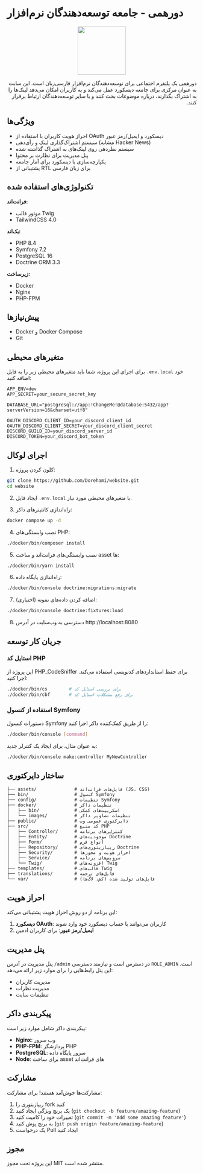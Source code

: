# دورهمی - جامعه توسعه‌دهندگان نرم‌افزار

<p align="center">
  <img width="128px" src="https://dorehami.dev/images/1.png">
</p>

<p align="right" dir="rtl">
دورهمی یک پلتفرم اجتماعی برای توسعه‌دهندگان نرم‌افزار فارسی‌زبان است. این سایت به عنوان مرکزی برای جامعه دیسکورد عمل می‌کند و به کاربران امکان می‌دهد لینک‌ها را به اشتراک بگذارند، درباره موضوعات بحث کنند و با سایر توسعه‌دهندگان ارتباط برقرار کنند.
</p>

## ویژگی‌ها

- احراز هویت کاربران با استفاده از OAuth دیسکورد و ایمیل/رمز عبور
- سیستم اشتراک‌گذاری لینک و رأی‌دهی (مشابه Hacker News)
- سیستم نظردهی روی لینک‌های به اشتراک گذاشته شده
- پنل مدیریت برای نظارت بر محتوا
- یکپارچه‌سازی با دیسکورد برای آمار جامعه
- پشتیبانی از RTL برای زبان فارسی

## تکنولوژی‌های استفاده شده

**فرانت‌اند:**

- موتور قالب Twig
- TailwindCSS 4.0

**بک‌اند:**

- PHP 8.4
- Symfony 7.2
- PostgreSQL 16
- Doctrine ORM 3.3

**زیرساخت:**

- Docker
- Nginx
- PHP-FPM

## پیش‌نیازها

- Docker و Docker Compose
- Git

## متغیرهای محیطی

برای اجرای این پروژه، شما باید متغیرهای محیطی زیر را به فایل `.env.local` خود اضافه کنید:

```
APP_ENV=dev
APP_SECRET=your_secure_secret_key

DATABASE_URL="postgresql://app:!ChangeMe!@database:5432/app?serverVersion=16&charset=utf8"

OAUTH_DISCORD_CLIENT_ID=your_discord_client_id
OAUTH_DISCORD_CLIENT_SECRET=your_discord_client_secret
DISCORD_GUILD_ID=your_discord_server_id
DISCORD_TOKEN=your_discord_bot_token
```

## اجرای لوکال

1. کلون کردن پروژه:

```bash
git clone https://github.com/Dorehami/website.git
cd website
```

2. ایجاد فایل `.env.local` با متغیرهای محیطی مورد نیاز.

3. راه‌اندازی کانتینرهای داکر:

```bash
docker compose up -d
```

4. نصب وابستگی‌های PHP:

```bash
./docker/bin/composer install
```

5. نصب وابستگی‌های فرانت‌اند و ساخت asset ها:

```bash
./docker/bin/yarn install
```

6. راه‌اندازی پایگاه داده:

```bash
./docker/bin/console doctrine:migrations:migrate
```

7. اضافه کردن داده‌های نمونه (اختیاری):

```bash
./docker/bin/console doctrine:fixtures:load
```

8. دسترسی به وب‌سایت در آدرس http://localhost:8080

## جریان کار توسعه

### استایل کد PHP

این پروژه از PHP_CodeSniffer برای حفظ استانداردهای کدنویسی استفاده می‌کند. اجرا کنید:

```bash
./docker/bin/cs        # برای بررسی استایل کد
./docker/bin/cbf       # برای رفع مشکلات استایل کد
```

### استفاده از کنسول Symfony

دستورات کنسول Symfony را از طریق کمک‌کننده داکر اجرا کنید:

```bash
./docker/bin/console [command]
```

به عنوان مثال، برای ایجاد یک کنترلر جدید:

```bash
./docker/bin/console make:controller MyNewController
```

## ساختار دایرکتوری

```
├── assets/              # فایل‌های فرانت‌اند (JS، CSS)
├── bin/                 # کنسول Symfony
├── config/              # تنظیمات Symfony
├── docker/              # تنظیمات داکر
│   ├── bin/             # اسکریپت‌های کمکی
│   └── images/          # تنظیمات تصاویر داکر
├── public/              # دایرکتوری عمومی وب
├── src/                 # کد منبع PHP
│   ├── Controller/      # کنترلرهای برنامه
│   ├── Entity/          # موجودیت‌های Doctrine
│   ├── Form/            # انواع فرم
│   ├── Repository/      # ریپازیتوری‌های Doctrine
│   ├── Security/        # احراز هویت و مجوزها
│   ├── Service/         # سرویس‌های برنامه
│   └── Twig/            # افزونه‌های Twig
├── templates/           # قالب‌های Twig
├── translations/        # فایل‌های ترجمه
└── var/                 # فایل‌های تولید شده (کش، لاگ‌ها)
```

## احراز هویت

این برنامه از دو روش احراز هویت پشتیبانی می‌کند:

1. **دیسکورد OAuth**: کاربران می‌توانند با حساب دیسکورد خود وارد شوند
2. **ایمیل/رمز عبور**: برای کاربران ادمین

## پنل مدیریت

پنل مدیریت در آدرس `/admin` در دسترس است و نیازمند دسترسی `ROLE_ADMIN` است. این پنل رابط‌هایی را برای موارد زیر ارائه
می‌دهد:

- مدیریت کاربران
- مدیریت نظرات
- تنظیمات سایت

## پیکربندی داکر

پیکربندی داکر شامل موارد زیر است:

- **Nginx**: وب سرور
- **PHP-FPM**: پردازشگر PHP
- **PostgreSQL**: سرور پایگاه داده
- **Node**: برای ساخت asset های فرانت‌اند

## مشارکت

مشارکت‌ها خوش‌آمد هستند! برای مشارکت:

1. ریپازیتوری را fork کنید
2. یک برنچ ویژگی ایجاد کنید (`git checkout -b feature/amazing-feature`)
3. تغییرات خود را کامیت کنید (`git commit -m 'Add some amazing feature'`)
4. به برنچ پوش کنید (`git push origin feature/amazing-feature`)
5. یک درخواست Pull ایجاد کنید

## مجوز

این پروژه تحت مجوز MIT منتشر شده است.